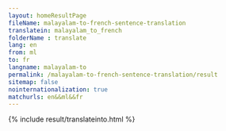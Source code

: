 ```yaml
---
layout: homeResultPage
fileName: malayalam-to-french-sentence-translation
translatein: malayalam_to_french
folderName : translate
lang: en
from: ml
to: fr
langname: malayalam-to
permalink: /malayalam-to-french-sentence-translation/result
sitemap: false
nointernationalization: true
matchurls: en&&ml&&fr
---
```

{% include result/translateinto.html %}

<script src="/js/result/translation.js" data-foldername="{{page.folderName}}" data-lang="{{page.lang}}"></script>
